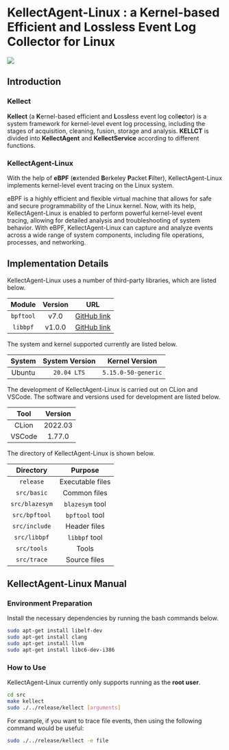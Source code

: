 # **KellectAgent-Linux** : a **K**ernel-based Efficient and **L**oss**l**ess Event Log Coll**ec**tor for Linux

![](http://121.40.168.60/kellect/kellect.jpeg)

## Introduction

### Kellect

**Kellect** (a **K**ernel-based efficient and **L**oss**l**ess event log coll**ec**tor) is a system framework for kernel-level event log processing, including the stages of acquisition, cleaning, fusion, storage and analysis. **KELLCT** is divided into **KellectAgent** and **KellectService** according to different functions.

### KellectAgent-Linux

With the help of **eBPF** (**e**xtended **B**erkeley **P**acket **F**ilter), KellectAgent-Linux implements kernel-level event tracing on the Linux system.

eBPF is a highly efficient and flexible virtual machine that allows for safe and secure programmability of the Linux kernel. Now, with its help, KellectAgent-Linux is enabled to perform powerful kernel-level event tracing, allowing for detailed analysis and troubleshooting of system behavior. With eBPF, KellectAgent-Linux can capture and analyze events across a wide range of system components, including file operations, processes, and networking.

## Implementation Details

KellectAgent-Linux uses a number of third-party libraries, which are listed below.

|   Module   | Version |                        URL                        |
|:----------:|:-------:|:-------------------------------------------------:|
| `bpftool`  |  v7.0   | [GitHub link](https://github.com/libbpf/bpftool)  |
|  `libbpf`  | v1.0.0  |  [GitHub link](hKellect-Linuxttps://github.com/libbpf/libbpf)  |

The system and kernel supported currently are listed below.

| System | System Version |   Kernel Version    |
|:------:|:--------------:|:-------------------:|
| Ubuntu |  `20.04 LTS`   | `5.15.0-50-generic` | 

The development of KellectAgent-Linux is carried out on CLion and VSCode. The software and versions used for development are listed below.

|  Tool  | Version |
|:------:|:-------:|
| CLion  | 2022.03 | 
| VSCode | 1.77.0  |

The directory of KellectAgent-Linux is shown below.

|   Directory    |     Purpose      |
|:--------------:|:----------------:|
|   `release`    | Executable files |
|  `src/basic`   |   Common files   |
| `src/blazesym` | `blazesym` tool  |
| `src/bpftool`  |  `bpftool` tool  |
| `src/include`  |   Header files   |
|  `src/libbpf`  |  `libbpf` tool   |
|  `src/tools`   |      Tools       |
|  `src/trace`   |   Source files   | 

## KellectAgent-Linux Manual

### Environment Preparation

Install the necessary dependencies by running the bash commands below.

```bash
sudo apt-get install libelf-dev
sudo apt-get install clang
sudo apt-get install llvm
sudo apt-get install libc6-dev-i386
```

### How to Use

KellectAgent-Linux currently only supports running as the **root user**.

```bash
cd src
make kellect
sudo ./../release/kellect [arguments]
```

For example, if you want to trace file events, then using the following command would be useful:

```bash
sudo ./../release/kellect -e file
```
